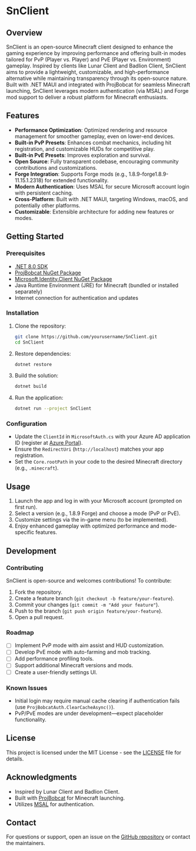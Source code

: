 # SnClient

## Overview
SnClient is an open-source Minecraft client designed to enhance the gaming experience by improving performance and offering built-in modes tailored for PvP (Player vs. Player) and PvE (Player vs. Environment) gameplay. Inspired by clients like Lunar Client and Badlion Client, SnClient aims to provide a lightweight, customizable, and high-performance alternative while maintaining transparency through its open-source nature. Built with .NET MAUI and integrated with ProjBobcat for seamless Minecraft launching, SnClient leverages modern authentication (via MSAL) and Forge mod support to deliver a robust platform for Minecraft enthusiasts.

## Features
- **Performance Optimization**: Optimized rendering and resource management for smoother gameplay, even on lower-end devices.
- **Built-in PvP Presets**: Enhances combat mechanics, including hit registration, and customizable HUDs for competitive play.
- **Built-in PvE Presets**: Improves exploration and survival.
- **Open Source**: Fully transparent codebase, encouraging community contributions and customizations.
- **Forge Integration**: Supports Forge mods (e.g., 1.8.9-forge1.8.9-11.15.1.2318) for extended functionality.
- **Modern Authentication**: Uses MSAL for secure Microsoft account login with persistent caching.
- **Cross-Platform**: Built with .NET MAUI, targeting Windows, macOS, and potentially other platforms.
- **Customizable**: Extensible architecture for adding new features or modes.

## Getting Started

### Prerequisites
- [.NET 8.0 SDK](https://dotnet.microsoft.com/download/dotnet/8.0)
- [ProjBobcat NuGet Package](https://www.nuget.org/packages/ProjBobcat.Classic/)
- [Microsoft.Identity.Client NuGet Package](https://www.nuget.org/packages/Microsoft.Identity.Client/)
- Java Runtime Environment (JRE) for Minecraft (bundled or installed separately)
- Internet connection for authentication and updates

### Installation
1. Clone the repository:
   ```bash
   git clone https://github.com/yourusername/SnClient.git
   cd SnClient
   ```
2. Restore dependencies:
   ```bash
   dotnet restore
   ```
3. Build the solution:
   ```bash
   dotnet build
   ```
4. Run the application:
   ```bash
   dotnet run --project SnClient
   ```

### Configuration
- Update the `ClientId` in `MicrosoftAuth.cs` with your Azure AD application ID (register at [Azure Portal](https://portal.azure.com)).
- Ensure the `RedirectUri` (`http://localhost`) matches your app registration.
- Set the `Core.rootPath` in your code to the desired Minecraft directory (e.g., `.minecraft`).

## Usage
1. Launch the app and log in with your Microsoft account (prompted on first run).
2. Select a version (e.g., 1.8.9 Forge) and choose a mode (PvP or PvE).
3. Customize settings via the in-game menu (to be implemented).
4. Enjoy enhanced gameplay with optimized performance and mode-specific features.

## Development
### Contributing
SnClient is open-source and welcomes contributions! To contribute:
1. Fork the repository.
2. Create a feature branch (`git checkout -b feature/your-feature`).
3. Commit your changes (`git commit -m "Add your feature"`).
4. Push to the branch (`git push origin feature/your-feature`).
5. Open a pull request.

### Roadmap
- [ ] Implement PvP mode with aim assist and HUD customization.
- [ ] Develop PvE mode with auto-farming and mob tracking.
- [ ] Add performance profiling tools.
- [ ] Support additional Minecraft versions and mods.
- [ ] Create a user-friendly settings UI.

### Known Issues
- Initial login may require manual cache clearing if authentication fails (use `ProjBobcatAuth.ClearCacheAsync()`).
- PvP/PvE modes are under development—expect placeholder functionality.

## License
This project is licensed under the MIT License - see the [LICENSE](LICENSE) file for details.

## Acknowledgments
- Inspired by Lunar Client and Badlion Client.
- Built with [ProjBobcat](https://github.com/ProjBobcat/ProjBobcat) for Minecraft launching.
- Utilizes [MSAL](https://github.com/AzureAD/microsoft-authentication-library-for-dotnet) for authentication.

## Contact
For questions or support, open an issue on the [GitHub repository](https://github.com/yourusername/SnClient/issues) or contact the maintainers.
